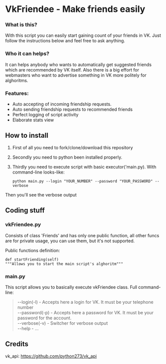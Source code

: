 # VkFriendee - Make friends easily


### What is this?
With this script you can easily start gaining count of your friends in VK. Just follow the instructions below and feel free to ask anything.

### Who it can helps?
It can helps anybody who wants to automatically get suggested friends which are recommended by VK itself. Also there is a big effort for webmasters who want to advertise something in VK more politely for alghoritms.

### Features:
- Auto accepting of incoming friendship requests.
- Auto sending friendship requests to recommended friends
- Perfect logging of script activity
- Elaborate stats view

## How to install
1. First of all you need to fork/clone/download this repository
2.  Secondly you need to python been installed properly.
3.  Thirdly you need to execute script with basic executor('main.py).
With command-line looks-like: 

		python main.py --login "YOUR_NUMBER" --password "YOUR_PASSWORD" --verbose

Then you'll see the verbose output


## Coding stuff
### vkFriendee.py
Consists of class 'Friends' and has only one public function, all other funcs are for private usage, you can use them, but it's not supported.

Public functions definition:

	def startFriending(self)
	"""Allows you to start the main script's alghoritm"""


### main.py
This script allows you to basically execute vkFriendee class.
Full command-line:
> --login(-l) - Accepts here a login for VK. It must be your telephone number<br>
--password(-p) - Accepts here a password for VK. It must be your password for the account.<br>
--verbose(-v) - Switcher for verbose output<br>
--help - ...

## Credits
vk_api: https://github.com/python273/vk_api
